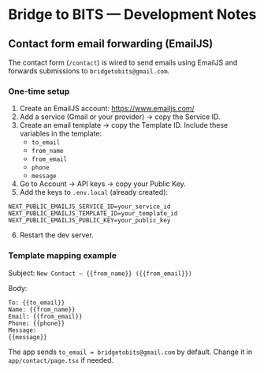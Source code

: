 # Bridge to BITS — Development Notes

## Contact form email forwarding (EmailJS)

The contact form (`/contact`) is wired to send emails using EmailJS and forwards submissions to `bridgetobits@gmail.com`.

### One‑time setup
1. Create an EmailJS account: https://www.emailjs.com/
2. Add a service (Gmail or your provider) → copy the Service ID.
3. Create an email template → copy the Template ID. Include these variables in the template:
	- `to_email`
	- `from_name`
	- `from_email`
	- `phone`
	- `message`
4. Go to Account → API keys → copy your Public Key.
5. Add the keys to `.env.local` (already created):

```
NEXT_PUBLIC_EMAILJS_SERVICE_ID=your_service_id
NEXT_PUBLIC_EMAILJS_TEMPLATE_ID=your_template_id
NEXT_PUBLIC_EMAILJS_PUBLIC_KEY=your_public_key
```

6. Restart the dev server.

### Template mapping example
Subject: `New Contact — {{from_name}} ({{from_email}})`

Body:
```
To: {{to_email}}
Name: {{from_name}}
Email: {{from_email}}
Phone: {{phone}}
Message:
{{message}}
```

The app sends `to_email = bridgetobits@gmail.com` by default. Change it in `app/contact/page.tsx` if needed.

